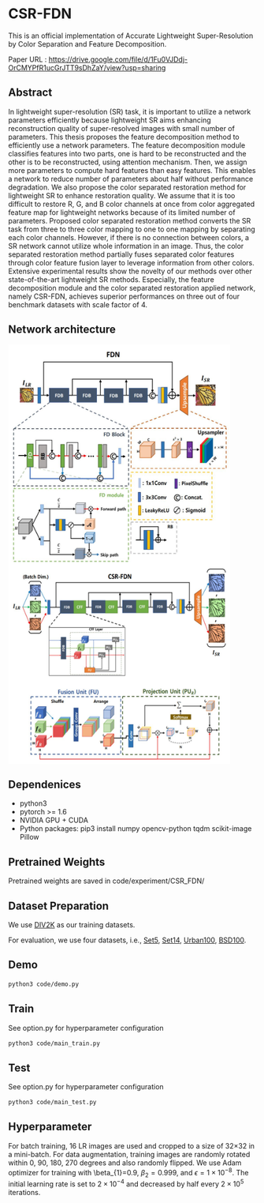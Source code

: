 # CSR-FDN

This is an official implementation of Accurate Lightweight Super-Resolution by Color Separation and Feature Decomposition.

Paper URL : https://drive.google.com/file/d/1Fu0VJDdj-OrCMYPfR1ucGrJTT9sDhZaY/view?usp=sharing


## Abstract

In lightweight super-resolution (SR) task, it is important to utilize a network parameters efficiently because lightweight SR aims enhancing reconstruction quality of super-resolved images with small number of parameters. This thesis proposes the feature decomposition method to efficiently use a network parameters. The feature decomposition module classifies features into two parts, one is hard to be reconstructed and the other is to be reconstructed, using attention mechanism. Then, we assign more parameters to compute hard features than easy features. This enables a network to reduce number of parameters about half without performance degradation. We also propose the color separated restoration method for lightweight SR to enhance restoration quality. We assume that it is too difficult to restore R, G, and B color channels at once from color aggregated feature map for lightweight networks because of its limited number of parameters. Proposed color separated restoration method converts the SR task from three to three color mapping to one to one mapping by separating each color channels. However, if there is no connection between colors, a SR network cannot utilize whole information in an image. Thus, the color separated restoration method partially fuses separated color features through color feature fusion layer to leverage information from other colors. Extensive experimental results show the novelty of our methods over other state-of-the-art lightweight SR methods. Especially, the feature decomposition module and the color separated restoration applied network, namely CSR-FDN, achieves superior performances on three out of four benchmark datasets with scale factor of 4.

## Network architecture
<img src="https://github.com/POSTECH-IMLAB/CSR-FDN/blob/main/fig/fdn.JPG" width="450" height="450" align="middle"/> <img src="https://github.com/POSTECH-IMLAB/CSR-FDN/blob/main/fig/csr-fdn.JPG" width="450" height="400" align="middle"/>
## Dependenices

* python3
* pytorch >= 1.6
* NVIDIA GPU + CUDA
* Python packages: pip3 install numpy opencv-python tqdm scikit-image Pillow

## Pretrained Weights
Pretrained weights are saved in code/experiment/CSR_FDN/

## Dataset Preparation
We use [DIV2K](https://data.vision.ee.ethz.ch/cvl/DIV2K/) as our training datasets. 

For evaluation, we use four datasets, i.e., [Set5](https://uofi.box.com/shared/static/kfahv87nfe8ax910l85dksyl2q212voc.zip), [Set14](https://uofi.box.com/shared/static/igsnfieh4lz68l926l8xbklwsnnk8we9.zip), [Urban100](https://uofi.box.com/shared/static/65upg43jjd0a4cwsiqgl6o6ixube6klm.zip), [BSD100](https://uofi.box.com/shared/static/qgctsplb8txrksm9to9x01zfa4m61ngq.zip).

## Demo
```bash
python3 code/demo.py
```

## Train
See option.py for hyperparameter configuration
```bash
python3 code/main_train.py
```

## Test
See option.py for hyperparameter configuration
```bash
python3 code/main_test.py
```

## Hyperparameter
For batch training, 16 LR images are used and cropped to a size of 32$\times$32 in a mini-batch. For data augmentation, training images are randomly rotated within 0, 90, 180, 270 degrees and also randomly flipped. We use Adam optimizer for training with \beta_{1}=0.9, $\beta_2=0.999$, and $\epsilon=1\times10^{-8}$. The initial learning rate is set to $2\times10^{-4}$ and decreased by half every $2\times10^5$ iterations. 
